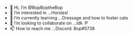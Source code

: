 - 👋 Hi, I’m @BopBoptheBop
- 👀 I’m interested in ...Horsies! 
- 🌱 I’m currently learning ...Dressage and how to foster cats
- 💞️ I’m looking to collaborate on ...Idk :P
- 📫 How to reach me ...Discord: Bop#5738

<!---
BopBoptheBop/BopBoptheBop is a ✨ special ✨ repository because its `README.md` (this file) appears on your GitHub profile.
You can click the Preview link to take a look at your changes.
--->
